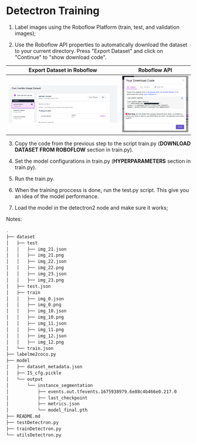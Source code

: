 # Detectron Training
1) Label images using the Roboflow Platform (train, test, and validation images);

2) Use the Roboflow API properties to automatically download the dataset to your current directory. Press "Export Dataset" and click on "Continue" to "show download code".

<!-- <div style="display:flex;align-items:center;justify-content:center;margin-bottom:30px">
    <img src="./imgs/roboflow_export_dataset.png" alt="Alt text" title="Optional title" width="50%" style="margin-right:20px">
    <img src="./imgs/roboflow_api.png" alt="Alt text" title="Optional title" width="20%">
</div> -->

Export Dataset in Roboflow            |  Roboflow API
:-------------------------:|:-------------------------:
![](./imgs/roboflow_export_dataset.png)  |  ![](./imgs/roboflow_api.png)

3) Copy the code from the previous step to the script train.py (**DOWNLOAD DATASET FROM ROBOFLOW** section in train.py).

4) Set the model configurations in train.py (**HYPERPARAMETERS** section in train.py).

5) Run the train.py.

6) When the training proccess is done, run the test.py script. This give you an idea of the model performance.

6) Load the model in the detectron2 node and make sure it works;


Notes:


```bash
.
├── dataset
│   ├── test
│   │   ├── img_21.json
│   │   ├── img_21.png
│   │   ├── img_22.json
│   │   ├── img_22.png
│   │   ├── img_23.json
│   │   ├── img_23.png
│   ├── test.json
│   ├── train
│   │   ├── img_0.json
│   │   ├── img_0.png
│   │   ├── img_10.json
│   │   ├── img_10.png
│   │   ├── img_11.json
│   │   ├── img_11.png
│   │   ├── img_12.json
│   │   ├── img_12.png
│   └── train.json
├── labelme2coco.py
├── model
│   ├── dataset_metadata.json
│   ├── IS_cfg.pickle
│   └── output
│       └── instance_segmentation
│           ├── events.out.tfevents.1675938979.6e88c4b466e0.217.0
│           ├── last_checkpoint
│           ├── metrics.json
│           └── model_final.pth
├── README.md
├── testDetectron.py
├── trainDetectron.py
└── utilsDetectron.py
```